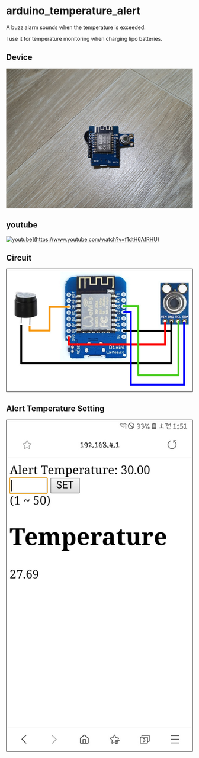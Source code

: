 # arduino_temperature_alert
A buzz alarm sounds when the temperature is exceeded.

I use it for temperature monitoring when charging lipo batteries.

## Device

![device](image/device.jpg)

## youtube

[![youtube](https://img.youtube.com/vi/f1dtH6AfRHU/0.jpg)](https://img.youtube.com/vi/f1dtH6AfRHU/0.jpg)](https://www.youtube.com/watch?v=f1dtH6AfRHU)

## Circuit

![circuit](image/temperature_alert.jpg)

## Alert Temperature Setting

![setting](image/setting.jpg)
